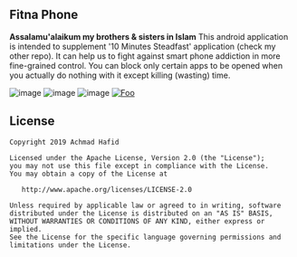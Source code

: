 Fitna Phone
-----------

**Assalamu'alaikum my brothers & sisters in Islam**
This android application is intended to supplement '10 Minutes Steadfast' application (check my other repo).
It can help us to fight against smart phone addiction in more fine-grained control.
You can block only certain apps to be opened when you actually do nothing with it except killing (wasting) time.

![image](https://lh3.googleusercontent.com/n6Wm8KZRGX_xJcZeKLHF1PT96LQPJVkqYdsqE1et8LsXT7l2_p_89efaHvKfXNS2UZrH=w720-h310-rw)
![image](https://lh3.googleusercontent.com/iKxMEMdVSmKRFE0R_XPfSGjjBGcqMACmCxp27A7bldXr2B1Knf6cZllk62bqumt5HN0=w720-h310-rw)
![image](https://lh3.googleusercontent.com/8qPglHVGSDT6joagAiEBG2pQa1d8uJwsZ9KOgAnGA-TlOGUHeJwIJRywl3UIRm3wpg=w720-h310-rw)
[![Foo](https://play.google.com/intl/en_us/badges/images/generic/en_badge_web_generic.png)](https://play.google.com/store/apps/details?id=io.github.achmadhafid.fitnaphone)

License
-------

    Copyright 2019 Achmad Hafid

    Licensed under the Apache License, Version 2.0 (the "License");
    you may not use this file except in compliance with the License.
    You may obtain a copy of the License at

       http://www.apache.org/licenses/LICENSE-2.0

    Unless required by applicable law or agreed to in writing, software
    distributed under the License is distributed on an "AS IS" BASIS,
    WITHOUT WARRANTIES OR CONDITIONS OF ANY KIND, either express or implied.
    See the License for the specific language governing permissions and
    limitations under the License.
